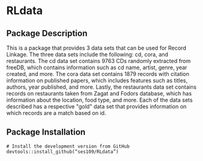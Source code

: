# RLdata

## Package Description

This is a package that provides 3 data sets that can be used for Record Linkage. The three data sets include the following: cd, cora, and restaurants. The cd data set contains 9763 CDs randomly extracted from freeDB, which contains information such as cd name, artist, genre, year created, and more. The cora data set contains 1879 records with citation information on published papers, which includes features such as titles, authors, year published, and more. Lastly, the restaurants data set contains records on restaurants taken from Zagat and Fodors database, which has information about the location, food type, and more. Each of the data sets described has a respective "gold" data set that provides information on which records are a match based on id. 

## Package Installation

```{r}
# Install the development version from GitHub
devtools::install_github(“ses109/RLdata”)
```

